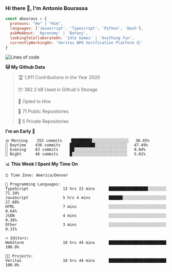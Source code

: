 ### Hi there 👋, I'm Antonio Bourassa

```javascript
const abourass = {
  pronouns: "He" | "Him",
  languages: ['Javascript', 'Typescript', 'Python', 'Bash'],
  askMeAbout: 'Agronomy' | 'Botany',
  lookingToCollaborateOn: 'Idle Games' | 'Anything fun',
  currentlyWorkingOn: 'Veritas BPO Verification Platform 😑'
}
```

<!--START_SECTION:waka-->
![Lines of code](https://img.shields.io/badge/From%20Hello%20World%20I%27ve%20Written-28.0%20million%20lines%20of%20code-blue)

**🐱 My Github Data** 

> 🏆 1,911 Contributions in the Year 2020
 > 
> 📦 382.2 kB Used in Github's Storage 
 > 
> 💼 Opted to Hire
 > 
> 📜 71 Public Repositories
 > 
> 🔑 5 Private Repositories 

**I'm an Early 🐤** 

```text
🌞 Morning    353 commits    █████████░░░░░░░░░░░░░░░░   38.45% 
🌆 Daytime    436 commits    ███████████░░░░░░░░░░░░░░   47.49% 
🌃 Evening    83 commits     ██░░░░░░░░░░░░░░░░░░░░░░░   9.04% 
🌙 Night      46 commits     █░░░░░░░░░░░░░░░░░░░░░░░░   5.01%

```


📊 **This Week I Spent My Time On** 

```text
⌚︎ Time Zone: America/Denver

💬 Programming Languages: 
TypeScript               13 hrs 22 mins      █████████████████░░░░░░░░   71.34% 
JavaScript               5 hrs 4 mins        ██████░░░░░░░░░░░░░░░░░░░   27.08% 
HTML                     7 mins              ░░░░░░░░░░░░░░░░░░░░░░░░░   0.64% 
JSON                     4 mins              ░░░░░░░░░░░░░░░░░░░░░░░░░   0.36% 
Other                    3 mins              ░░░░░░░░░░░░░░░░░░░░░░░░░   0.31%

🔥 Editors: 
WebStorm                 18 hrs 44 mins      █████████████████████████   100.0%

🐱‍💻 Projects: 
Veritas                  18 hrs 44 mins      █████████████████████████   100.0%

```


<!--END_SECTION:waka-->

<!--
**Abourass/Abourass** is a ✨ _special_ ✨ repository because its `README.md` (this file) appears on your GitHub profile.

Here are some ideas to get you started:

- 🔭 I’m currently working on ...
- 🌱 I’m currently learning ...
- 👯 I’m looking to collaborate on ...
- 🤔 I’m looking for help with ...
- 💬 Ask me about ...
- 📫 How to reach me: ...
- 😄 Pronouns: ...
- ⚡ Fun fact: ...
-->
